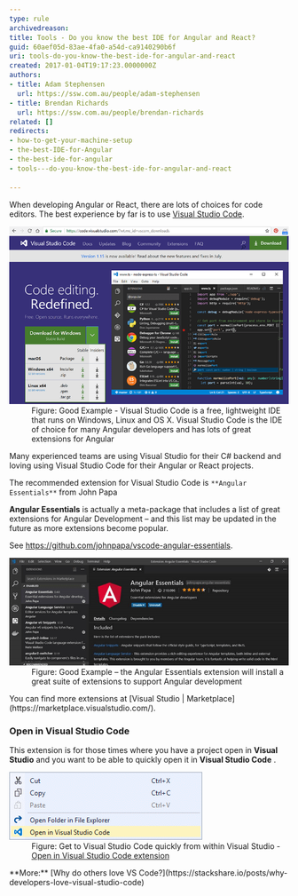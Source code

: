 ```yaml
---
type: rule
archivedreason: 
title: Tools - Do you know the best IDE for Angular and React?
guid: 60aef05d-83ae-4fa0-a54d-ca9140290b6f
uri: tools-do-you-know-the-best-ide-for-angular-and-react
created: 2017-01-04T19:17:23.0000000Z
authors:
- title: Adam Stephensen
  url: https://ssw.com.au/people/adam-stephensen
- title: Brendan Richards
  url: https://ssw.com.au/people/brendan-richards
related: []
redirects:
- how-to-get-your-machine-setup
- the-best-IDE-for-Angular
- the-best-ide-for-angular
- tools---do-you-know-the-best-ide-for-angular-and-react

---
```


When developing Angular or React, there are lots of choices for code editors. The best experience by far is to use [Visual Studio Code](https://visualstudio.microsoft.com/downloads/).   

<!--endintro-->
<dl class="goodImage"><dt> 
      <img alt="angular-machine-setup-1.png" src="angular-machine-setup-1.png"> 
   </dt><dd>Figure: Good Example - Visual Studio Code is a free, lightweight IDE that runs on Windows, Linux and OS X. Visual Studio Code is the IDE of choice for many Angular developers and has lots of great extensions for Angular<br></dd></dl>
Many experienced teams are using Visual Studio for their C# backend and loving using Visual Studio Code for their Angular or React projects.

The recommended extension for Visual Studio Code is ` **Angular Essentials** ` from John Papa

**Angular Essentials** is actually a meta-package that includes a list of great extensions for Angular Development – and this list may be updated in the future as more extensions become popular.

See     https://github.com/johnpapa/vscode-angular-essentials.
<dl class="goodImage"><dt> 
      <img alt="angular-machine-setup-2.png" src="angular-machine-setup-2.png"> 
   </dt><dd>Figure: Good Example – the Angular Essentials extension will install a great suite of extensions to support Angular development</dd></dl>
You can find more extensions at [Visual Studio | Marketplace](https://marketplace.visualstudio.com/).

### Open in Visual Studio Code

This extension is for those times where you have a project open in      **Visual Studio** and you want to be able to quickly open it in      **Visual Studio Code** .
<dl class="image"><dt>
      <img src="open-in-vscode.png" alt="open-in-vscode.png">
   </dt><dd>Figure: Get to Visual Studio Code quickly from within Visual Studio - 
      <a href="https://marketplace.visualstudio.com/items?itemName=MadsKristensen.OpeninVisualStudioCode">Open in Visual Studio Code extension</a><br></dd></dl>
**More:** [Why do others love VS Code?](https://stackshare.io/posts/why-developers-love-visual-studio-code)
